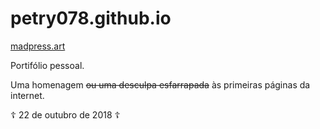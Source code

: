 # petry078.github.io

[madpress.art](madpress.art)

Portifólio pessoal.

Uma homenagem ~~ou uma desculpa esfarrapada~~ às primeiras páginas da internet.

☦ 22 de outubro de 2018 ☦
